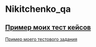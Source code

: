 # Nikitchenko_qa
[Пример моих тест кейсов](https://docs.google.com/spreadsheets/d/1FtTyX8f0hIuu7LCNu_8B1rughbM4R3hZA8j-uO7Rjvw/edit?usp=sharing)
---
[Пример моего тестового задания](https://docs.google.com/spreadsheets/d/1Ywm-ZQV3IZZmSXslNVFbIfhni1S6zyTc5aZjx4Y6V3o/edit?usp=sharing)
